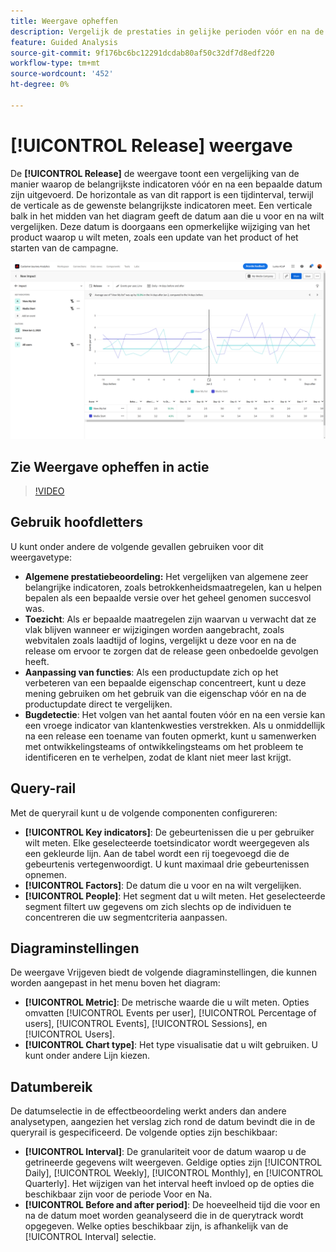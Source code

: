 ```yaml
---
title: Weergave opheffen
description: Vergelijk de prestaties in gelijke perioden vóór en na de release.
feature: Guided Analysis
source-git-commit: 9f176bc6bc12291dcdab80af50c32df7d8edf220
workflow-type: tm+mt
source-wordcount: '452'
ht-degree: 0%

---
```


# [!UICONTROL Release] weergave

De **[!UICONTROL Release]** de weergave toont een vergelijking van de manier waarop de belangrijkste indicatoren vóór en na een bepaalde datum zijn uitgevoerd. De horizontale as van dit rapport is een tijdinterval, terwijl de verticale as de gewenste belangrijkste indicatoren meet. Een verticale balk in het midden van het diagram geeft de datum aan die u voor en na wilt vergelijken. Deze datum is doorgaans een opmerkelijke wijziging van het product waarop u wilt meten, zoals een update van het product of het starten van de campagne.

![Geen](../assets/release.png)

## Zie Weergave opheffen in actie

>[!VIDEO](https://video.tv.adobe.com/v/3421665/?learn=on)

## Gebruik hoofdletters

U kunt onder andere de volgende gevallen gebruiken voor dit weergavetype:

* **Algemene prestatiebeoordeling:** Het vergelijken van algemene zeer belangrijke indicatoren, zoals betrokkenheidsmaatregelen, kan u helpen bepalen als een bepaalde versie over het geheel genomen succesvol was.
* **Toezicht**: Als er bepaalde maatregelen zijn waarvan u verwacht dat ze vlak blijven wanneer er wijzigingen worden aangebracht, zoals webvitalen zoals laadtijd of logins, vergelijkt u deze voor en na de release om ervoor te zorgen dat de release geen onbedoelde gevolgen heeft.
* **Aanpassing van functies**: Als een productupdate zich op het verbeteren van een bepaalde eigenschap concentreert, kunt u deze mening gebruiken om het gebruik van die eigenschap vóór en na de productupdate direct te vergelijken.
* **Bugdetectie**: Het volgen van het aantal fouten vóór en na een versie kan een vroege indicator van klantenkwesties verstrekken. Als u onmiddellijk na een release een toename van fouten opmerkt, kunt u samenwerken met ontwikkelingsteams of ontwikkelingsteams om het probleem te identificeren en te verhelpen, zodat de klant niet meer last krijgt.

## Query-rail

Met de queryrail kunt u de volgende componenten configureren:

* **[!UICONTROL Key indicators]**: De gebeurtenissen die u per gebruiker wilt meten. Elke geselecteerde toetsindicator wordt weergegeven als een gekleurde lijn. Aan de tabel wordt een rij toegevoegd die de gebeurtenis vertegenwoordigt. U kunt maximaal drie gebeurtenissen opnemen.
* **[!UICONTROL Factors]**: De datum die u voor en na wilt vergelijken.
* **[!UICONTROL People]**: Het segment dat u wilt meten. Het geselecteerde segment filtert uw gegevens om zich slechts op de individuen te concentreren die uw segmentcriteria aanpassen.

## Diagraminstellingen

De weergave Vrijgeven biedt de volgende diagraminstellingen, die kunnen worden aangepast in het menu boven het diagram:

* **[!UICONTROL Metric]**: De metrische waarde die u wilt meten. Opties omvatten [!UICONTROL Events per user], [!UICONTROL Percentage of users], [!UICONTROL Events], [!UICONTROL Sessions], en [!UICONTROL Users].
* **[!UICONTROL Chart type]**: Het type visualisatie dat u wilt gebruiken. U kunt onder andere Lijn kiezen.

## Datumbereik

De datumselectie in de effectbeoordeling werkt anders dan andere analysetypen, aangezien het verslag zich rond de datum bevindt die in de queryrail is gespecificeerd. De volgende opties zijn beschikbaar:

* **[!UICONTROL Interval]**: De granulariteit voor de datum waarop u de getrineerde gegevens wilt weergeven. Geldige opties zijn [!UICONTROL Daily], [!UICONTROL Weekly], [!UICONTROL Monthly], en [!UICONTROL Quarterly]. Het wijzigen van het interval heeft invloed op de opties die beschikbaar zijn voor de periode Voor en Na.
* **[!UICONTROL Before and after period]**: De hoeveelheid tijd die voor en na de datum moet worden geanalyseerd die in de querytrack wordt opgegeven. Welke opties beschikbaar zijn, is afhankelijk van de [!UICONTROL Interval] selectie.
